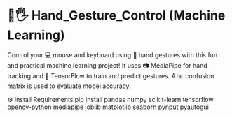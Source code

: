 # 🤖🖐️ Hand_Gesture_Control (Machine Learning)

Control your 💻 mouse and keyboard using 🤚 hand gestures with this fun and practical machine learning project!
It uses 📷 MediaPipe for hand tracking and 🧠 TensorFlow to train and predict gestures.
A 📊 confusion matrix is used to evaluate model accuracy.

⚙️ Install Requirements
pip install pandas numpy scikit-learn tensorflow opencv-python mediapipe joblib matplotlib seaborn pynput pyautogui
